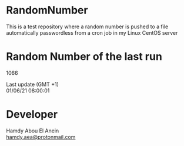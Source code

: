 # RandomNumber    
This is a test repository where a random number is pushed to a file automatically passwordless from a cron job in my Linux CentOS server    
# Random Number of the last run   
1066
      
Last update (GMT +1)    
01/06/21 08:00:01
# Developer    
Hamdy Abou El Anein   
hamdy.aea@protonmail.com
